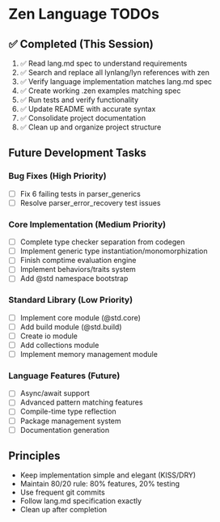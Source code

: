 # Zen Language TODOs

## ✅ Completed (This Session)
1. ✅ Read lang.md spec to understand requirements
2. ✅ Search and replace all lynlang/lyn references with zen
3. ✅ Verify language implementation matches lang.md spec
4. ✅ Create working .zen examples matching spec
5. ✅ Run tests and verify functionality
6. ✅ Update README with accurate syntax
7. ✅ Consolidate project documentation
8. ✅ Clean up and organize project structure

## Future Development Tasks

### Bug Fixes (High Priority)
- [ ] Fix 6 failing tests in parser_generics
- [ ] Resolve parser_error_recovery test issues

### Core Implementation (Medium Priority)
- [ ] Complete type checker separation from codegen
- [ ] Implement generic type instantiation/monomorphization
- [ ] Finish comptime evaluation engine
- [ ] Implement behaviors/traits system
- [ ] Add @std namespace bootstrap

### Standard Library (Low Priority)
- [ ] Implement core module (@std.core)
- [ ] Add build module (@std.build)
- [ ] Create io module
- [ ] Add collections module
- [ ] Implement memory management module

### Language Features (Future)
- [ ] Async/await support
- [ ] Advanced pattern matching features
- [ ] Compile-time type reflection
- [ ] Package management system
- [ ] Documentation generation

## Principles
- Keep implementation simple and elegant (KISS/DRY)
- Maintain 80/20 rule: 80% features, 20% testing
- Use frequent git commits
- Follow lang.md specification exactly
- Clean up after completion